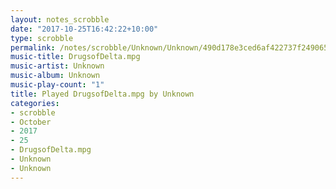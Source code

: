 ```yaml
---
layout: notes_scrobble
date: "2017-10-25T16:42:22+10:00"
type: scrobble
permalink: /notes/scrobble/Unknown/Unknown/490d178e3ced6af422737f249065c03abb520d04.html
music-title: DrugsofDelta.mpg
music-artist: Unknown
music-album: Unknown
music-play-count: "1"
title: Played DrugsofDelta.mpg by Unknown
categories:
- scrobble
- October
- 2017
- 25
- DrugsofDelta.mpg
- Unknown
- Unknown
---
```

